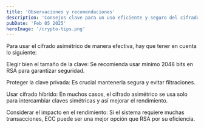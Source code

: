 ```yaml
---
title: 'Observaciones y recomendaciones'
description: 'Consejos clave para un uso eficiente y seguro del cifrado asimétrico.'
pubDate: 'Feb 05 2025'
heroImage: '/crypto-tips.png'
---
```

Para usar el cifrado asimétrico de manera efectiva, hay que tener en cuenta lo siguiente:

Elegir bien el tamaño de la clave: Se recomienda usar mínimo 2048 bits en RSA para garantizar seguridad.

Proteger la clave privada: Es crucial mantenerla segura y evitar filtraciones.

Usar cifrado híbrido: En muchos casos, el cifrado asimétrico se usa solo para intercambiar claves simétricas y así mejorar el rendimiento.

Considerar el impacto en el rendimiento: Si el sistema requiere muchas transacciones, ECC puede ser una mejor opción que RSA por su eficiencia.